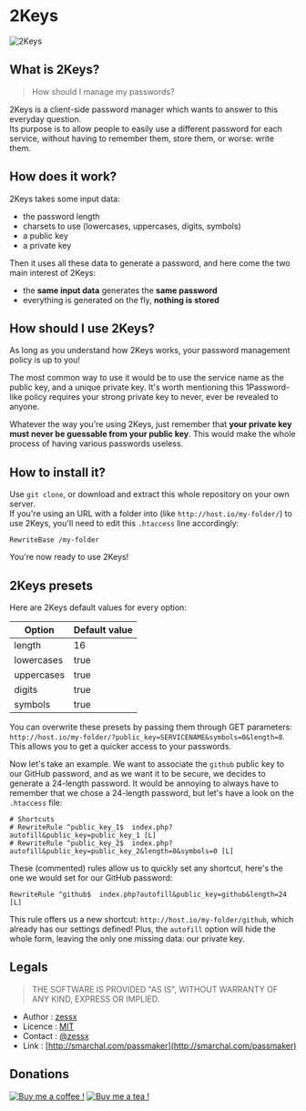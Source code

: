 # 2Keys
![2Keys](https://raw.githubusercontent.com/zessx/2keys/gh-pages/assets/images/logo.png)  

## What is 2Keys?
> How should I manage my passwords?

2Keys is a client-side password manager which wants to answer to this everyday question.  
Its purpose is to allow people to easily use a different password for each service, without having to remember them, store them, or worse: write them.

## How does it work?
2Keys takes some input data:
- the password length
- charsets to use (lowercases, uppercases, digits, symbols)
- a public key
- a private key

Then it uses all these data to generate a password, and here come the two main interest of 2Keys:
- the **same input data** generates the **same password**
- everything is generated on the fly, **nothing is stored**

## How should I use 2Keys?
As long as you understand how 2Keys works, your password management policy is up to you!

The most common way to use it would be to use the service name as the public key, and a unique private key. It's worth mentioning this 1Password-like policy requires your strong private key to never, ever be revealed to anyone.

Whatever the way you're using 2Keys, just remember that **your private key must never be guessable from your public key**. This would make the whole process of having various passwords useless.

## How to install it?
Use `git clone`, or download and extract this whole repository on your own server.  
If you're using an URL with a folder into (like `http://host.io/my-folder/`) to use 2Keys, you'll need to edit this `.htaccess` line accordingly:

	RewriteBase /my-folder

You're now ready to use 2Keys!

## 2Keys presets
Here are 2Keys default values for every option:

| Option  | Default value |
| - | - |
| length | 16 |
| lowercases | true |
| uppercases | true |
| digits | true |
| symbols | true |

You can overwrite these presets by passing them through GET parameters: `http://host.io/my-folder/?public_key=SERVICENAME&symbols=0&length=8`. This allows you to get a quicker access to your passwords.

Now let's take an example. We want to associate the `github` public key to our GitHub password, and as we want it to be secure, we decides to generate a 24-length password. It would be annoying to always have to remember that we chose a 24-length password, but let's have a look on the `.htaccess` file:

	# Shortcuts
	# RewriteRule ^public_key_1$  index.php?autofill&public_key=public_key_1 [L]
	# RewriteRule ^public_key_2$  index.php?autofill&public_key=public_key_2&length=8&symbols=0 [L]

These (commented) rules allow us to quickly set any shortcut, here's the one we would set for our GitHub password:

	RewriteRule ^github$  index.php?autofill&public_key=github&length=24 [L]

This rule offers us a new shortcut: `http://host.io/my-folder/github`, which already has our settings defined! Plus, the `autofill` option will hide the whole form, leaving the only one missing data: our private key.

## Legals
> THE SOFTWARE IS PROVIDED "AS IS", WITHOUT WARRANTY OF ANY KIND, EXPRESS OR IMPLIED.

- Author : [zessx](https://github.com/zessx)
- Licence : [MIT](http://opensource.org/licenses/MIT)
- Contact : [@zessx](https://twitter.com/zessx)
- Link  : [http://smarchal.com/passmaker](http://smarchal.com/passmaker)

## Donations
[![Buy me a coffee !](http://doc.smarchal.com/bmac)](https://www.paypal.com/cgi-bin/webscr?cmd=_donations&business=KTYWBM9HJMMSE&lc=FR&item_name=Buy%20a%20coffee%20to%20zessx%20%28Samuel%20Marchal%29&currency_code=EUR&bn=PP%2dDonationsBF%3abmac%3aNonHosted) [![Buy me a tea !](http://doc.smarchal.com/bmat)](https://www.paypal.com/cgi-bin/webscr?cmd=_donations&business=KTYWBM9HJMMSE&lc=FR&item_name=Buy%20a%20tea%20to%20zessx%20%28Samuel%20Marchal%29&currency_code=EUR&bn=PP%2dDonationsBF%3abmac%3aNonHosted)
